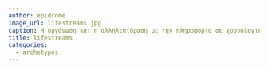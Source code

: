 ```yaml
---
author: epidrome
image_url: lifestreams.jpg
caption: Η οργάνωση και η αλληλεπίδραση με την πληροφορία σε χρονολογική σειρά παρουσιάστηκε για πρώτη φορά το 1996 στο διδακτορικό του Ερικ Φρίμαν σε μια διεπαφή με τίτλο Lifestreams περισσότερο από μια δεκαετία πριν γίνει ο βασικός τρόπος διάδρασης στα ψηφιακά κοινωνικά μέσα όπως τα Twitter, Facebook.
title: lifestreams
categories:
  - archetypes
---
```

